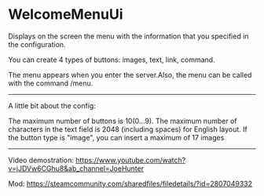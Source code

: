 # WelcomeMenuUi
Displays on the screen the menu with the information that you specified in the configuration.

You can create 4 types of buttons: images, text, link, command.

The menu appears when you enter the server.Also, the menu can be called with the command /menu.

--------------------------
A little bit about the config:

The maximum number of buttons is 10(0...9).
The maximum number of characters in the text field is 2048 (including spaces) for English layout.
If the button type is "image", you can insert a maximum of 17 images

-------------------------
Video demostration: https://www.youtube.com/watch?v=jJDVw6CGhu8&ab_channel=JoeHunter

Mod: https://steamcommunity.com/sharedfiles/filedetails/?id=2807049332

